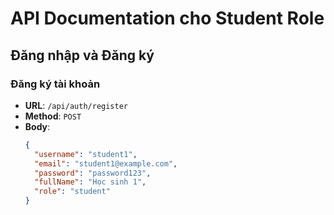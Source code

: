 # API Documentation cho Student Role

## Đăng nhập và Đăng ký

### Đăng ký tài khoản
- **URL**: `/api/auth/register`
- **Method**: `POST`
- **Body**:
  ```json
  {
    "username": "student1",
    "email": "student1@example.com",
    "password": "password123",
    "fullName": "Học sinh 1",
    "role": "student"
  }
